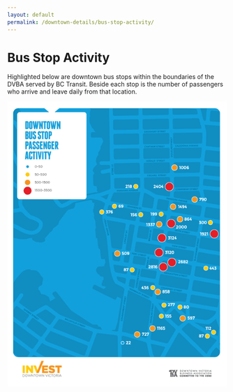 ```yaml
---
layout: default
permalink: /downtown-details/bus-stop-activity/
---
```

# Bus Stop Activity

Highlighted below are downtown bus stops within the boundaries of the DVBA served by BC Transit.  Beside each stop is the number of passengers who arrive and leave daily from that location.    

<img src="/files/downtown-bus-stop-passenger-activity.gif" alt="Bus Stop Passenger Activity Map">
